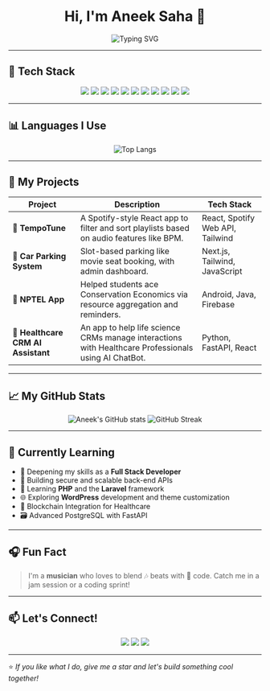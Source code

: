 <h1 align="center">Hi, I'm Aneek Saha 👋</h1>
<p align="center">
  <img src="https://readme-typing-svg.herokuapp.com?font=Fira+Code&size=25&pause=1000&color=8F00FF&center=true&vCenter=true&width=450&lines=Full+Stack+Developer;React.js+%7C+Next.js+%7C+Node.js;Video+Editor+%7C+FCP+Expert;Loves+Music+%26+Coding+%F0%9F%8E%B5" alt="Typing SVG" />
</p>

---

## 🚀 Tech Stack

<p align="center">
  <img src="https://img.shields.io/badge/HTML5-E34F26?style=for-the-badge&logo=html5&logoColor=white"/>
  <img src="https://img.shields.io/badge/CSS3-1572B6?style=for-the-badge&logo=css3&logoColor=white"/>
  <img src="https://img.shields.io/badge/Tailwind_CSS-38B2AC?style=for-the-badge&logo=tailwind-css&logoColor=white"/>
  <img src="https://img.shields.io/badge/JavaScript-F7DF1E?style=for-the-badge&logo=javascript&logoColor=black"/>
  <img src="https://img.shields.io/badge/React.js-61DAFB?style=for-the-badge&logo=react&logoColor=black"/>
  <img src="https://img.shields.io/badge/Next.js-000000?style=for-the-badge&logo=next.js&logoColor=white"/>
  <img src="https://img.shields.io/badge/Node.js-339933?style=for-the-badge&logo=node.js&logoColor=white"/>
  <img src="https://img.shields.io/badge/Express.js-000000?style=for-the-badge&logo=express&logoColor=white"/>
  <img src="https://img.shields.io/badge/PostgreSQL-336791?style=for-the-badge&logo=postgresql&logoColor=white"/>
  <img src="https://img.shields.io/badge/FastAPI-009688?style=for-the-badge&logo=fastapi&logoColor=white"/>
  <img src="https://img.shields.io/badge/Final+Cut+Pro-999999?style=for-the-badge&logo=final-cut-pro&logoColor=white"/>
</p>

---

## 📊 Languages I Use

<p align="center">
  <img src="https://github-readme-stats.vercel.app/api/top-langs/?username=an33k25&layout=pie&theme=radical" alt="Top Langs">
</p>

---

## 💼 My Projects

| Project | Description | Tech Stack |
|--------|-------------|------------|
| 🎵 **TempoTune** | A Spotify-style React app to filter and sort playlists based on audio features like BPM. | React, Spotify Web API, Tailwind |
| 🚗 **Car Parking System** | Slot-based parking like movie seat booking, with admin dashboard. | Next.js, Tailwind, JavaScript |
| 📱 **NPTEL App** | Helped students ace Conservation Economics via resource aggregation and reminders. | Android, Java, Firebase |
| 🏥 **Healthcare CRM AI Assistant** | An app to help life science CRMs manage interactions with Healthcare Professionals using AI ChatBot. | Python, FastAPI, React |

---

## 📈 My GitHub Stats

<p align="center">
  <img src="https://github-readme-stats.vercel.app/api?username=an33k25&show_icons=true&theme=radical" alt="Aneek's GitHub stats" />
  <img src="https://streak-stats.demolab.com?user=an33k25&theme=radical" alt="GitHub Streak" />
</p>

---

## 🧠 Currently Learning
- 🚀 Deepening my skills as a **Full Stack Developer**
- 🧰 Building secure and scalable back-end APIs
- 🐘 Learning **PHP** and the **Laravel** framework
- 🌐 Exploring **WordPress** development and theme customization
- 🧱 Blockchain Integration for Healthcare
- 🗃️ Advanced PostgreSQL with FastAPI
---

## 🎧 Fun Fact

> I'm a **musician** who loves to blend 🎶 beats with 🧠 code. Catch me in a jam session or a coding sprint!

---

## 📫 Let's Connect!

<p align="center">
  <a href="https://www.linkedin.com/in/aneeksaha/"><img src="https://img.shields.io/badge/LinkedIn-blue?style=for-the-badge&logo=linkedin&logoColor=white"/></a>
  <a href="mailto:aneeksaha@gmail.com"><img src="https://img.shields.io/badge/Gmail-red?style=for-the-badge&logo=gmail&logoColor=white"/></a>
  <a href="https://github.com/aneeksaha"><img src="https://img.shields.io/badge/GitHub-black?style=for-the-badge&logo=github&logoColor=white"/></a>
</p>

---

⭐️ *If you like what I do, give me a star and let's build something cool together!*
